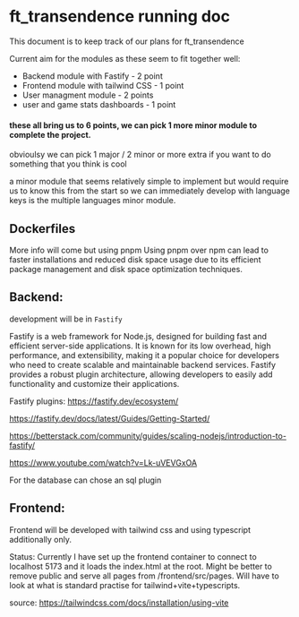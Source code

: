 # ft_transendence running doc

This document is to keep track of our plans for ft_transendence

Current aim for the modules as these seem to fit together well:
- Backend module with Fastify - 2 point
- Frontend module with tailwind CSS - 1 point
- User managment module - 2 points
- user and game stats dashboards - 1 point

#### these all bring us to 6 points, we can pick 1 more minor module to complete the project.
obvioulsy we can pick 1 major / 2 minor or more extra if you want to do something that you think is cool

a minor module that seems relatively simple to implement but would require us to know this from the start so we can immediately develop with language keys is the multiple languages minor module.

## Dockerfiles

More info will come but using pnpm 
Using pnpm over npm can lead to faster installations and reduced disk space usage due to its efficient package management and disk space optimization techniques.


## Backend:

development will be in `Fastify`

Fastify is a web framework for Node.js, designed for building fast and efficient server-side applications. It is known for its low overhead, high performance, and extensibility, making it a popular choice for developers who need to create scalable and maintainable backend services. Fastify provides a robust plugin architecture, allowing developers to easily add functionality and customize their applications.

Fastify plugins:
https://fastify.dev/ecosystem/

https://fastify.dev/docs/latest/Guides/Getting-Started/

https://betterstack.com/community/guides/scaling-nodejs/introduction-to-fastify/

https://www.youtube.com/watch?v=Lk-uVEVGxOA



For the database can chose an sql plugin







## Frontend:

Frontend will be developed with tailwind css and using typescript additionally only.

Status: Currently I have set up the frontend container to connect to localhost 5173 and it loads the index.html at the root. Might be better to remove public and serve all pages from /frontend/src/pages. Will have to look at what is standard practise for tailwind+vite+typescripts. 

source: https://tailwindcss.com/docs/installation/using-vite